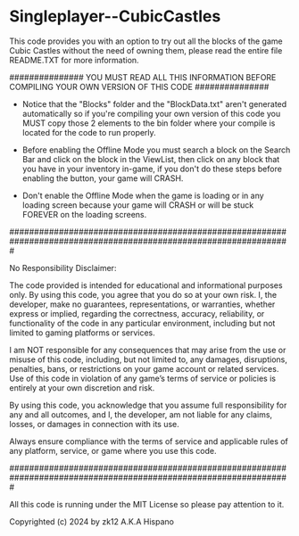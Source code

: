 # Singleplayer--CubicCastles
This code provides you with an option to try out all the blocks of the game Cubic Castles without the need of owning them, please read the entire file README.TXT for more information.

############### YOU MUST READ ALL THIS INFORMATION BEFORE COMPILING YOUR OWN VERSION OF THIS CODE ###############

- Notice that the "Blocks" folder and the "BlockData.txt" aren't generated automatically so if you're compiling your own version of this code you MUST copy those 2 elements to the bin folder where your compile is located for the code to run properly.

- Before enabling the Offline Mode you must search a block on the Search Bar and click on the block in the ViewList, then click on any block that you have in your inventory in-game, if you don't do these steps before enabling the button, your game will CRASH.

- Don't enable the Offline Mode when the game is loading or in any loading screen because your game will CRASH or will be stuck FOREVER on the loading screens.

#################################################################################################################

No Responsibility Disclaimer:

The code provided is intended for educational and informational purposes only.
By using this code, you agree that you do so at your own risk. 
I, the developer, make no guarantees, representations, or warranties, whether express or implied, 
regarding the correctness, accuracy, reliability, or functionality of the code in any particular environment, 
including but not limited to gaming platforms or services.

I am NOT responsible for any consequences that may arise from the use or misuse of this code, 
including, but not limited to, any damages, disruptions, penalties, bans, or restrictions on 
your game account or related services. Use of this code in violation of any game’s terms of 
service or policies is entirely at your own discretion and risk.

By using this code, you acknowledge that you assume full responsibility for any and 
all outcomes, and I, the developer, am not liable for any claims, losses, or damages in connection with its use.

Always ensure compliance with the terms of service and applicable rules of any platform, service, or game where you use this code.

#################################################################################################################

All this code is running under the MIT License so please pay attention to it.

Copyrighted (c) 2024 by zk12 A.K.A Hispano
